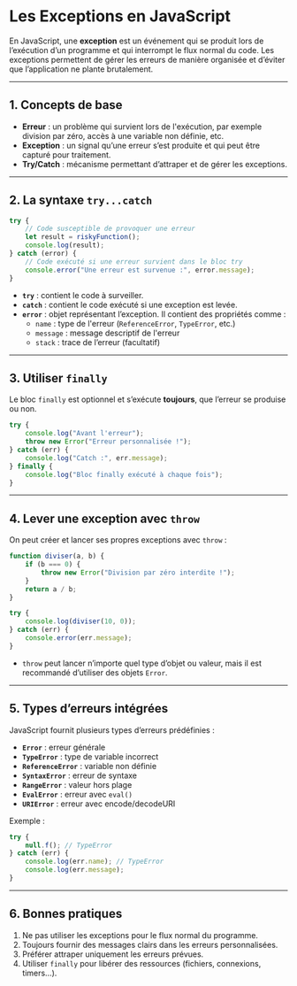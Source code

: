 # Les Exceptions en JavaScript

En JavaScript, une **exception** est un événement qui se produit lors de l’exécution d’un programme et qui interrompt le flux normal du code. Les exceptions permettent de gérer les erreurs de manière organisée et d’éviter que l’application ne plante brutalement.

---

## 1. Concepts de base

- **Erreur** : un problème qui survient lors de l'exécution, par exemple division par zéro, accès à une variable non définie, etc.
- **Exception** : un signal qu’une erreur s’est produite et qui peut être capturé pour traitement.
- **Try/Catch** : mécanisme permettant d’attraper et de gérer les exceptions.

---

## 2. La syntaxe `try...catch`

```javascript
try {
    // Code susceptible de provoquer une erreur
    let result = riskyFunction();
    console.log(result);
} catch (error) {
    // Code exécuté si une erreur survient dans le bloc try
    console.error("Une erreur est survenue :", error.message);
}
```

- **`try`** : contient le code à surveiller.
- **`catch`** : contient le code exécuté si une exception est levée.
- **`error`** : objet représentant l’exception. Il contient des propriétés comme :
  - `name` : type de l'erreur (`ReferenceError`, `TypeError`, etc.)
  - `message` : message descriptif de l'erreur
  - `stack` : trace de l’erreur (facultatif)

---

## 3. Utiliser `finally`

Le bloc `finally` est optionnel et s’exécute **toujours**, que l’erreur se produise ou non.

```javascript
try {
    console.log("Avant l'erreur");
    throw new Error("Erreur personnalisée !");
} catch (err) {
    console.log("Catch :", err.message);
} finally {
    console.log("Bloc finally exécuté à chaque fois");
}
```

---

## 4. Lever une exception avec `throw`

On peut créer et lancer ses propres exceptions avec `throw` :

```javascript
function diviser(a, b) {
    if (b === 0) {
        throw new Error("Division par zéro interdite !");
    }
    return a / b;
}

try {
    console.log(diviser(10, 0));
} catch (err) {
    console.error(err.message);
}
```

- `throw` peut lancer n’importe quel type d’objet ou valeur, mais il est recommandé d’utiliser des objets `Error`.

---

## 5. Types d’erreurs intégrées

JavaScript fournit plusieurs types d’erreurs prédéfinies :

- **`Error`** : erreur générale
- **`TypeError`** : type de variable incorrect
- **`ReferenceError`** : variable non définie
- **`SyntaxError`** : erreur de syntaxe
- **`RangeError`** : valeur hors plage
- **`EvalError`** : erreur avec `eval()`
- **`URIError`** : erreur avec encode/decodeURI

Exemple :

```javascript
try {
    null.f(); // TypeError
} catch (err) {
    console.log(err.name); // TypeError
    console.log(err.message);
}
```

---

## 6. Bonnes pratiques

1. Ne pas utiliser les exceptions pour le flux normal du programme.
2. Toujours fournir des messages clairs dans les erreurs personnalisées.
3. Préférer attraper uniquement les erreurs prévues.
4. Utiliser `finally` pour libérer des ressources (fichiers, connexions, timers…).
